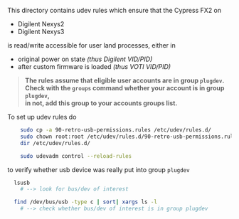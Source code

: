 This directory contains udev rules which ensure that the Cypress FX2 on
- Digilent Nexys2
- Digilent Nexys3

is read/write accessible for user land processes, either in
- original power on state          _(thus Digilent VID/PID)_
- after custom firmware is loaded  _(thus VOTI VID/PID)_

> **The rules assume that eligible user accounts are in group `plugdev`.  
> Check with the `groups` command whether your account is in group `plugdev`,  
> in not, add this group to your accounts groups list.**

To set up udev rules do
```bash
    sudo cp -a 90-retro-usb-permissions.rules /etc/udev/rules.d/
    sudo chown root:root /etc/udev/rules.d/90-retro-usb-permissions.rules
    dir /etc/udev/rules.d/

    sudo udevadm control --reload-rules
```

to verify whether usb device was really put into group `plugdev`
```bash
  lsusb
    # --> look for bus/dev of interest

  find /dev/bus/usb -type c | sort| xargs ls -l
    # --> check whether bus/dev of interest is in group plugdev
```

